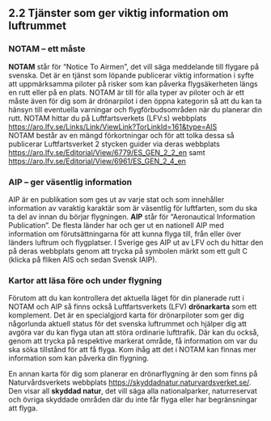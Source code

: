 ## 2.2 Tjänster som ger viktig information om luftrummet

### NOTAM – ett måste

**NOTAM** står för “Notice To Airmen”, det vill säga meddelande till flygare på svenska. Det är en tjänst som löpande publicerar viktig information i syfte att uppmärksamma piloter på risker som kan påverka flygsäkerheten längs en rutt eller på en plats. NOTAM är till för alla typer av piloter och är ett måste även för dig som är drönarpilot i den öppna kategorin så att du kan ta hänsyn till eventuella varningar och flygförbudsområden när du planerar din rutt. NOTAM hittar du på Luftfartsverkets (LFV:s) webbplats https://aro.lfv.se/Links/Link/ViewLink?TorLinkId=161&type=AIS  
NOTAM består av en mängd förkortningar och för att tolka dessa så publicerar Luftfartsverket 2 stycken guider via deras webbplats https://aro.lfv.se/Editorial/View/6779/ES_GEN_2_2_en samt https://aro.lfv.se/Editorial/View/6961/ES_GEN_2_4_en

### AIP – ger väsentlig information

AIP är en publikation som ges ut av varje stat och som innehåller information av varaktig karaktär som är väsentlig för luftfarten, som du ska ta del av innan du börjar flygningen. **AIP** står för “Aeronautical Information Publication”. De flesta länder har och ger ut en nationell AIP med information om förutsättningarna för att kunna flyga till, från eller över länders luftrum och flygplatser. I Sverige ges AIP ut av LFV och du hittar den på deras webbplats genom att trycka på symbolen märkt som ett gult C (klicka på fliken AIS och sedan Svensk
IAIP).

### Kartor att läsa före och under flygning

Förutom att du kan kontrollera det aktuella läget för din planerade rutt i NOTAM och AIP så finns också Luftfartsverkets (LFV) **drönarkarta** som ett komplement. Det är en specialgjord karta för drönarpiloter som ger dig någorlunda aktuell status för det svenska luftrummet och hjälper dig att avgöra var du kan flyga utan att störa ordinarie lufttrafik. Där kan du också, genom att trycka på respektive markerat område, få information om var du ska söka tillstånd för att få flyga.
Kom ihåg att det i NOTAM kan finnas mer information som kan påverka din flygning.

En annan karta för dig som planerar en drönarflygning är den som finns på Naturvårdsverkets webbplats https://skyddadnatur.naturvardsverket.se/. Den visar all **skyddad natur**, det vill säga alla nationalparker, naturreservat och övriga skyddade områden där du inte får flyga eller har begränsningar att flyga.
